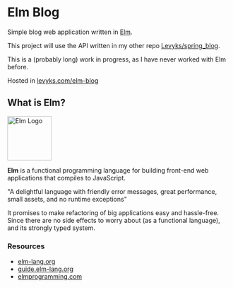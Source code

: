 # Elm Blog

Simple blog web application written in [Elm](https://elm-lang.org).

This project will use the API written in my other repo [Levyks/spring_blog](https://github.com/Levyks/spring_blog).

This is a (probably long) work in progress, as I have never worked with Elm before.

Hosted in [levyks.com/elm-blog](https://levyks.com/elm-blog)

## What is Elm?

<img src="https://upload.wikimedia.org/wikipedia/commons/thumb/f/f3/Elm_logo.svg/1024px-Elm_logo.svg.png" alt="Elm Logo" width="100"> 

<b>Elm</b> is a functional programming language for building front-end web applications that compiles to JavaScript.

"A delightful language with friendly error messages, great performance, small assets, and no runtime exceptions"

It promises to make refactoring of big applications easy and hassle-free. Since there are no side effects to worry about (as a functional language), and its strongly typed system.

### Resources
- [elm-lang.org](https://elm-lang.org)
- [guide.elm-lang.org](https://guide.elm-lang.org)
- [elmprogramming.com](https://elmprogramming.com/)